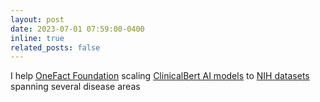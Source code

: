 ```yaml
---
layout: post
date: 2023-07-01 07:59:00-0400
inline: true
related_posts: false
---
```


I help [OneFact Foundation](https://onefact.org) scaling [ClinicalBert AI models](https://arxiv.org/abs/1904.05342) to [NIH
datasets](https://www.researchallofus.org) spanning several disease areas
